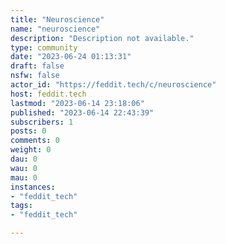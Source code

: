 ```yaml
---
title: "Neuroscience" 
name: "neuroscience"
description: "Description not available."
type: community
date: "2023-06-24 01:13:31"
draft: false
nsfw: false
actor_id: "https://feddit.tech/c/neuroscience"
host: feddit.tech
lastmod: "2023-06-14 23:18:06"
published: "2023-06-14 22:43:39"
subscribers: 1
posts: 0
comments: 0
weight: 0
dau: 0
wau: 0
mau: 0
instances:
- "feddit_tech"
tags: 
- "feddit_tech"

---
```

